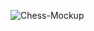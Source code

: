
![Chess-Mockup](https://user-images.githubusercontent.com/111780288/223170557-03afd71a-a27e-49f3-8432-736360e62760.png)
